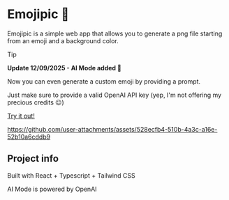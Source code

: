 # Emojipic 🦄

Emojipic is a simple web app that allows you to generate a png file starting from an emoji and a background color.

> [!TIP]
> **Update 12/09/2025 - AI Mode added 🤖**
>
> Now you can even generate a custom emoji by providing a prompt.
> 
> Just make sure to provide a valid OpenAI API key (yep, I'm not offering my precious credits 😉)

[Try it out!](https://antoniocosentino.github.io/emojipic/)


https://github.com/user-attachments/assets/528ecfb4-510b-4a3c-a16e-52b10a6cddb9


## Project info

Built with React + Typescript + Tailwind CSS

AI Mode is powered by OpenAI
